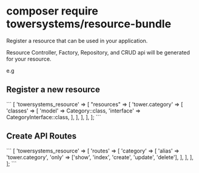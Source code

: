 <h1>composer require towersystems/resource-bundle</h1>


Register a resource that can be used in your application. 

Resource Controller, Factory, Repository, and CRUD api will be generated for your resource.

e.g

<h2>Register a new resource</h2>
```
[
    'towersystems_resource' => [
        "resources" => [
            'tower.category' => [
                'classes' => [
                    'model' => Category::class,
                    'interface' => CategoryInterface::class,
                ],
            ],
        ],
    ],
];
```

<h2>Create API Routes</h2>
```
[
    'towersystems_resource' => [
        'routes' => [
            'category' => [
                'alias' => 'tower.category',
                'only' => ['show', 'index', 'create', 'update', 'delete'],
            ],
        ],
    ],
];
```

